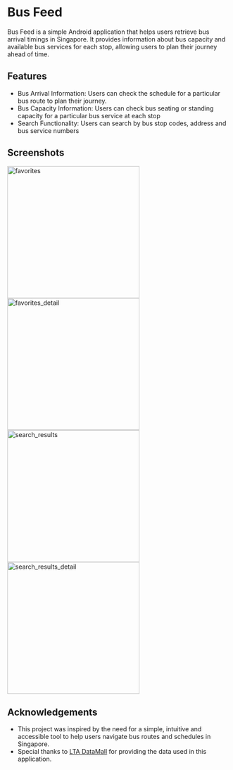 # Bus Feed

Bus Feed is a simple Android application that helps users retrieve bus arrival timings in Singapore. It provides information about bus capacity and available bus services for each stop, allowing users to plan their journey ahead of time. 

## Features
* Bus Arrival Information: Users can check the schedule for a particular bus route to plan their journey.
* Bus Capacity Information: Users can check bus seating or standing capacity for a particular bus service at each stop
* Search Functionality: Users can search by bus stop codes, address and bus service numbers


## Screenshots
<img src="https://github.com/sarah-nkl/board-the-bus/assets/25564969/f17c615b-895e-4923-858d-0927657b0fc3" alt="favorites" width="300"/>
<img src="https://github.com/sarah-nkl/board-the-bus/assets/25564969/7ec92680-3219-4f61-9ffa-2f199b13f4b9" alt="favorites_detail" width="300"/>

<img src="https://github.com/sarah-nkl/board-the-bus/assets/25564969/0bc358d8-6874-48a9-8ff3-3e36261fd2aa" alt="search_results" width="300"/>
<img src="https://github.com/sarah-nkl/board-the-bus/assets/25564969/df3ce186-3362-44c2-b7a6-1dcf6e6d3a6f" alt="search_results_detail" width="300"/>

## Acknowledgements
* This project was inspired by the need for a simple, intuitive and accessible tool to help users navigate bus routes and schedules in Singapore.
* Special thanks to [LTA DataMall](https://datamall.lta.gov.sg/content/datamall/en.html) for providing the data used in this application.
